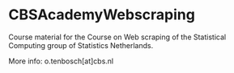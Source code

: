 # CBSAcademyWebscraping
Course material for the Course on Web scraping of the Statistical Computing group of Statistics Netherlands.

More info: o.tenbosch[at]cbs.nl
